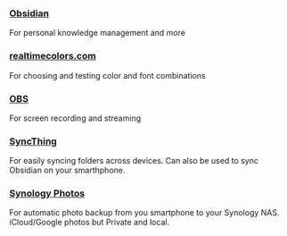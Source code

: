 ### [Obsidian](https://obsidian.md/) 
For personal knowledge management and more

### [realtimecolors.com](https://www.realtimecolors.com) 
For choosing and testing color and font combinations

### [OBS](https://obsproject.com/) 
For screen recording and streaming

### [SyncThing](https://syncthing.net/)
For easily syncing folders across devices. Can also be used to sync Obsidian on your smarthphone.

### [Synology Photos](https://www.synology.com/en-global/dsm/feature/photos)
For automatic photo backup from you smartphone to your Synology NAS. iCloud/Google photos but Private and local.
